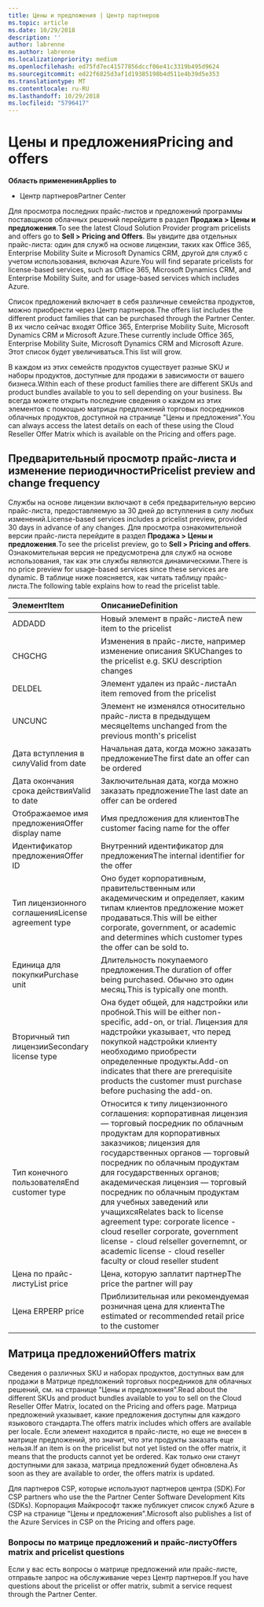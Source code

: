 ```yaml
---
title: Цены и предложения | Центр партнеров
ms.topic: article
ms.date: 10/29/2018
description: ''
author: labrenne
ms.author: labrenne
ms.localizationpriority: medium
ms.openlocfilehash: ed75fd7ec41577856dccf06e41c3319b495d9624
ms.sourcegitcommit: ed22f6825d3af1d19385198b4d511e4b39d5e353
ms.translationtype: MT
ms.contentlocale: ru-RU
ms.lasthandoff: 10/29/2018
ms.locfileid: "5796417"
---
```

# <a name="pricing-and-offers"></a><span data-ttu-id="57392-102">Цены и предложения</span><span class="sxs-lookup"><span data-stu-id="57392-102">Pricing and offers</span></span>

**<span data-ttu-id="57392-103">Область применения</span><span class="sxs-lookup"><span data-stu-id="57392-103">Applies to</span></span>**

-  <span data-ttu-id="57392-104">Центр партнеров</span><span class="sxs-lookup"><span data-stu-id="57392-104">Partner Center</span></span>

<span data-ttu-id="57392-105">Для просмотра последних прайс-листов и предложений программы поставщиков облачных решений перейдите в раздел **Продажа > Цены и предложения**.</span><span class="sxs-lookup"><span data-stu-id="57392-105">To see the latest Cloud Solution Provider program pricelists and offers go to **Sell > Pricing and Offers**.</span></span> <span data-ttu-id="57392-106">Вы увидите два отдельных прайс-листа: один для служб на основе лицензии, таких как Office 365, Enterprise Mobility Suite и Microsoft Dynamics CRM, другой для служб с учетом использования, включая Azure.</span><span class="sxs-lookup"><span data-stu-id="57392-106">You will find separate pricelists for license-based services, such as Office 365, Microsoft Dynamics CRM, and Enterprise Mobility Suite, and for usage-based services which includes Azure.</span></span> 

<span data-ttu-id="57392-107">Список предложений включает в себя различные семейства продуктов, можно приобрести через Центр партнеров.</span><span class="sxs-lookup"><span data-stu-id="57392-107">The offers list includes the different product families that can be purchased through the Partner Center.</span></span> <span data-ttu-id="57392-108">В их число сейчас входят Office 365, Enterprise Mobility Suite, Microsoft Dynamics CRM и Microsoft Azure.</span><span class="sxs-lookup"><span data-stu-id="57392-108">These currently include Office 365, Enterprise Mobility Suite, Microsoft Dynamics CRM and Microsoft Azure.</span></span> <span data-ttu-id="57392-109">Этот список будет увеличиваться.</span><span class="sxs-lookup"><span data-stu-id="57392-109">This list will grow.</span></span>

<span data-ttu-id="57392-110">В каждом из этих семейств продуктов существует разные SKU и наборы продуктов, доступные для продажи в зависимости от вашего бизнеса.</span><span class="sxs-lookup"><span data-stu-id="57392-110">Within each of these product families there are different SKUs and product bundles available to you to sell depending on your business.</span></span> <span data-ttu-id="57392-111">Вы всегда можете открыть последние сведения о каждом из этих элементов с помощью матрицы предложений торговых посредников облачных продуктов, доступной на странице "Цены и предложения".</span><span class="sxs-lookup"><span data-stu-id="57392-111">You can always access the latest details on each of these using the Cloud Reseller Offer Matrix which is available on the Pricing and offers page.</span></span>

## <a name="pricelist-preview-and-change-frequency"></a><span data-ttu-id="57392-112">Предварительный просмотр прайс-листа и изменение периодичности</span><span class="sxs-lookup"><span data-stu-id="57392-112">Pricelist preview and change frequency</span></span> 

<span data-ttu-id="57392-113">Службы на основе лицензии включают в себя предварительную версию прайс-листа, предоставляемую за 30 дней до вступления в силу любых изменений.</span><span class="sxs-lookup"><span data-stu-id="57392-113">License-based services includes a pricelist preview, provided 30 days in advance of any changes.</span></span> <span data-ttu-id="57392-114">Для просмотра ознакомительной версии прайс-листа перейдите в раздел **Продажа > Цены и предложения**.</span><span class="sxs-lookup"><span data-stu-id="57392-114">To see the pricelist preview, go to **Sell > Pricing and offers**.</span></span> <span data-ttu-id="57392-115">Ознакомительная версия не предусмотрена для служб на основе использования, так как эти службы являются динамическими.</span><span class="sxs-lookup"><span data-stu-id="57392-115">There is no price preview for usage-based services since these services are dynamic.</span></span> <span data-ttu-id="57392-116">В таблице ниже поясняется, как читать таблицу прайс-листа.</span><span class="sxs-lookup"><span data-stu-id="57392-116">The following table explains how to read the pricelist table.</span></span>

|**<span data-ttu-id="57392-117">Элемент</span><span class="sxs-lookup"><span data-stu-id="57392-117">Item</span></span>**        |**<span data-ttu-id="57392-118">Описание</span><span class="sxs-lookup"><span data-stu-id="57392-118">Definition</span></span>**      |
|:-----------   |:-----------   |
|<span data-ttu-id="57392-119">ADD</span><span class="sxs-lookup"><span data-stu-id="57392-119">ADD</span></span>   |<span data-ttu-id="57392-120">Новый элемент в прайс-листе</span><span class="sxs-lookup"><span data-stu-id="57392-120">A new item to the pricelist</span></span>|
|<span data-ttu-id="57392-121">CHG</span><span class="sxs-lookup"><span data-stu-id="57392-121">CHG</span></span>   |<span data-ttu-id="57392-122">Изменения в прайс-листе, например изменение описания SKU</span><span class="sxs-lookup"><span data-stu-id="57392-122">Changes to the pricelist e.g. SKU description changes</span></span>|
|<span data-ttu-id="57392-123">DEL</span><span class="sxs-lookup"><span data-stu-id="57392-123">DEL</span></span>   |<span data-ttu-id="57392-124">Элемент удален из прайс-листа</span><span class="sxs-lookup"><span data-stu-id="57392-124">An item removed from the pricelist</span></span>|
|<span data-ttu-id="57392-125">UNC</span><span class="sxs-lookup"><span data-stu-id="57392-125">UNC</span></span>   |<span data-ttu-id="57392-126">Элемент не изменялся относительно прайс-листа в предыдущем месяце</span><span class="sxs-lookup"><span data-stu-id="57392-126">Items unchanged from the previous month's pricelist</span></span>   |
|<span data-ttu-id="57392-127">Дата вступления в силу</span><span class="sxs-lookup"><span data-stu-id="57392-127">Valid from date</span></span>   |<span data-ttu-id="57392-128">Начальная дата, когда можно заказать предложение</span><span class="sxs-lookup"><span data-stu-id="57392-128">The first date an offer can be ordered</span></span>    |
|<span data-ttu-id="57392-129">Дата окончания срока действия</span><span class="sxs-lookup"><span data-stu-id="57392-129">Valid to date</span></span>   |<span data-ttu-id="57392-130">Заключительная дата, когда можно заказать предложение</span><span class="sxs-lookup"><span data-stu-id="57392-130">The last date an offer can be ordered</span></span>   |
|<span data-ttu-id="57392-131">Отображаемое имя предложения</span><span class="sxs-lookup"><span data-stu-id="57392-131">Offer display name</span></span>   |<span data-ttu-id="57392-132">Имя предложения для клиентов</span><span class="sxs-lookup"><span data-stu-id="57392-132">The customer facing name for the offer</span></span>   |
|<span data-ttu-id="57392-133">Идентификатор предложения</span><span class="sxs-lookup"><span data-stu-id="57392-133">Offer ID</span></span>   |<span data-ttu-id="57392-134">Внутренний идентификатор для предложения</span><span class="sxs-lookup"><span data-stu-id="57392-134">The internal identifier for the offer</span></span>   |
|<span data-ttu-id="57392-135">Тип лицензионного соглашения</span><span class="sxs-lookup"><span data-stu-id="57392-135">License agreement type</span></span>   |<span data-ttu-id="57392-136">Оно будет корпоративным, правительственным или академическим и определяет, каким типам клиентов предложение может продаваться.</span><span class="sxs-lookup"><span data-stu-id="57392-136">This will be either corporate, government, or academic and determines which customer types the offer can be sold to.</span></span>|
|<span data-ttu-id="57392-137">Единица для покупки</span><span class="sxs-lookup"><span data-stu-id="57392-137">Purchase unit</span></span>   |<span data-ttu-id="57392-138">Длительность покупаемого предложения.</span><span class="sxs-lookup"><span data-stu-id="57392-138">The duration of offer being purchased.</span></span> <span data-ttu-id="57392-139">Обычно это один месяц.</span><span class="sxs-lookup"><span data-stu-id="57392-139">This is typically one month.</span></span>   |
|<span data-ttu-id="57392-140">Вторичный тип лицензии</span><span class="sxs-lookup"><span data-stu-id="57392-140">Secondary license type</span></span>   |<span data-ttu-id="57392-141">Она будет общей, для надстройки или пробной.</span><span class="sxs-lookup"><span data-stu-id="57392-141">This will be either non-specific, add-on, or trial.</span></span> <span data-ttu-id="57392-142">Лицензия для надстройки указывает, что перед покупкой надстройки клиенту необходимо приобрести определенные продукты.</span><span class="sxs-lookup"><span data-stu-id="57392-142">Add-on indicates that there are prerequisite products the customer must purchase before puchasing the add-on.</span></span>|
|<span data-ttu-id="57392-143">Тип конечного пользователя</span><span class="sxs-lookup"><span data-stu-id="57392-143">End customer type</span></span>   |<span data-ttu-id="57392-144">Относится к типу лицензионного соглашения: корпоративная лицензия — торговый посредник по облачным продуктам для корпоративных заказчиков; лицензия для государственных органов — торговый посредник по облачным продуктам для государственных органов; академическая лицензия — торговый посредник по облачным продуктам для учебных заведений или учащихся</span><span class="sxs-lookup"><span data-stu-id="57392-144">Relates back to license agreement type: corporate licence - cloud reseller corporate, government license - cloud relseller governemnt, or academic license - cloud reseller faculty or cloud reseller student</span></span>   |
|<span data-ttu-id="57392-145">Цена по прайс-листу</span><span class="sxs-lookup"><span data-stu-id="57392-145">List price</span></span>   |<span data-ttu-id="57392-146">Цена, которую заплатит партнер</span><span class="sxs-lookup"><span data-stu-id="57392-146">The price the partner will pay</span></span>   |
|<span data-ttu-id="57392-147">Цена ERP</span><span class="sxs-lookup"><span data-stu-id="57392-147">ERP price</span></span>   |<span data-ttu-id="57392-148">Приблизительная или рекомендуемая розничная цена для клиента</span><span class="sxs-lookup"><span data-stu-id="57392-148">The estimated or recommended retail price to the customer</span></span>   |

## <a name="offers-matrix"></a><span data-ttu-id="57392-149">Матрица предложений</span><span class="sxs-lookup"><span data-stu-id="57392-149">Offers matrix</span></span>

<span data-ttu-id="57392-150">Сведения о различных SKU и наборах продуктов, доступных вам для продажи в Матрице предложений торговых посредников для облачных решений, см. на странице "Цены и предложения".</span><span class="sxs-lookup"><span data-stu-id="57392-150">Read about the different SKUs and product bundles available to you to sell on the Cloud Reseller Offer Matrix, located on the Pricing and offers page.</span></span> <span data-ttu-id="57392-151">Матрица предложений указывает, какие предложения доступны для каждого языкового стандарта.</span><span class="sxs-lookup"><span data-stu-id="57392-151">The offers matrix includes which offers are available per locale.</span></span> <span data-ttu-id="57392-152">Если элемент находится в прайс-листе, но еще не внесен в матрице предложений, это значит, что эти продукты заказать еще нельзя.</span><span class="sxs-lookup"><span data-stu-id="57392-152">If an item is on the pricelist but not yet listed on the offer matrix, it means that the products cannot yet be ordered.</span></span> <span data-ttu-id="57392-153">Как только они станут доступными для заказа, матрица предложений будет обновлена.</span><span class="sxs-lookup"><span data-stu-id="57392-153">As soon as they are available to order, the offers matrix is updated.</span></span>

<span data-ttu-id="57392-154">Для партнеров CSP, которые используют партнеров центра (SDK).</span><span class="sxs-lookup"><span data-stu-id="57392-154">For CSP partners who use the the Partner Center Software Development Kits (SDKs).</span></span> <span data-ttu-id="57392-155">Корпорация Майкрософт также публикует список служб Azure в CSP на странице "Цены и предложения".</span><span class="sxs-lookup"><span data-stu-id="57392-155">Microsoft also publishes a list of the Azure Services in CSP on the Pricing and offers page.</span></span>

### <a name="offers-matrix-and-pricelist-questions"></a><span data-ttu-id="57392-156">Вопросы по матрице предложений и прайс-листу</span><span class="sxs-lookup"><span data-stu-id="57392-156">Offers matrix and pricelist questions</span></span>

<span data-ttu-id="57392-157">Если у вас есть вопросы о матрице предложений или прайс-листе, отправьте запрос на обслуживание через Центр партнеров.</span><span class="sxs-lookup"><span data-stu-id="57392-157">If you have questions about the pricelist or offer matrix, submit a service request through the Partner Center.</span></span>

